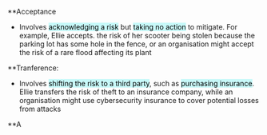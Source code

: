 **Acceptance
- Involves <mark style="background: #ABF7F7A6;">acknowledging a risk</mark> but <mark style="background: #ABF7F7A6;">taking no action</mark> to mitigate. For example, Ellie accepts. the risk of her scooter being stolen because the parking lot has some hole in the fence, or an organisation might accept the risk of a rare flood affecting its plant

**Tranference:
- Involves <mark style="background: #ABF7F7A6;">shifting the risk to a third party</mark>, such as <mark style="background: #ABF7F7A6;">purchasing insurance</mark>. Ellie transfers the risk of theft to an insurance company, while an organisation might use cybersecurity insurance to cover potential losses from attacks

**A
